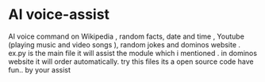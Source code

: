 # AI voice-assist
AI voice command on Wikipedia , random facts, date and time ,  Youtube (playing music and video songs ), random jokes and dominos website . 
ex.py is the main file it will assist the module which i mentioned .
in dominos website it will order automatically. try this files its a open source code have fun.. by your assist
